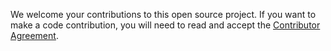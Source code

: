 We welcome your contributions to this open source project.  If you
want to make a code contribution, you will need to read and accept the
[Contributor Agreement](https://www.clahub.com/agreements/IntelLabs/CompilerTools.jl).
